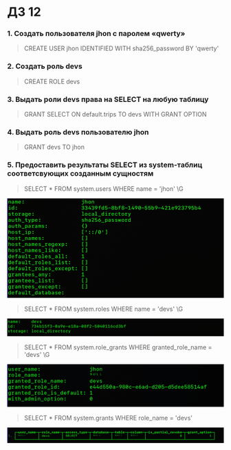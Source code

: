 # ДЗ 12  
### 1. Создать пользователя jhon с паролем «qwerty»  
>CREATE USER jhon IDENTIFIED WITH sha256_password BY 'qwerty'  
  
### 2. Создать роль devs  
>CREATE ROLE devs  
  
### 3. Выдать роли devs права на SELECT на любую таблицу  
>GRANT SELECT ON default.trips TO devs WITH GRANT OPTION  
  
### 4. Выдать роль devs пользователю jhon  
>GRANT devs TO jhon  
  
### 5. Предоставить результаты SELECT из system-таблиц соответсвующих созданным сущностям  
>SELECT * FROM system.users WHERE name = 'jhon' \G  
  
![](https://github.com/oslavgorod/Clickhouse-2024/blob/main/DZ12/img/001.png)  
  
>SELECT * FROM system.roles WHERE name = 'devs' \G  
  
![](https://github.com/oslavgorod/Clickhouse-2024/blob/main/DZ12/img/002.png)  
  
>SELECT * FROM system.role_grants WHERE granted_role_name = 'devs' \G  
  
![](https://github.com/oslavgorod/Clickhouse-2024/blob/main/DZ12/img/003.png)  
  
>SELECT * FROM system.grants WHERE role_name = 'devs'  
  
![](https://github.com/oslavgorod/Clickhouse-2024/blob/main/DZ12/img/004.png)  
